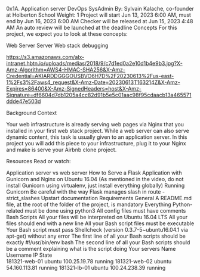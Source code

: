 0x1A. Application server
DevOps
SysAdmin
 By: Sylvain Kalache, co-founder at Holberton School
 Weight: 1
 Project will start Jun 13, 2023 6:00 AM, must end by Jun 16, 2023 6:00 AM
 Checker will be released at Jun 15, 2023 4:48 AM
 An auto review will be launched at the deadline
Concepts
For this project, we expect you to look at these concepts:

Web Server
Server
Web stack debugging

https://s3.amazonaws.com/alx-intranet.hbtn.io/uploads/medias/2018/9/c7d1ed0a2e10d1b4e9b3.jpg?X-Amz-Algorithm=AWS4-HMAC-SHA256&X-Amz-Credential=AKIARDDGGGOUSBVO6H7D%2F20230613%2Fus-east-1%2Fs3%2Faws4_request&X-Amz-Date=20230613T163214Z&X-Amz-Expires=86400&X-Amz-SignedHeaders=host&X-Amz-Signature=df6604d7db1205a4cc82d91b5e5c01aac98f95cdaacb13a465571ddde47e503d

Background Context


Your web infrastructure is already serving web pages via Nginx that you installed in your first web stack project. While a web server can also serve dynamic content, this task is usually given to an application server. In this project you will add this piece to your infrastructure, plug it to your Nginx and make is serve your Airbnb clone project.

Resources
Read or watch:

Application server vs web server
How to Serve a Flask Application with Gunicorn and Nginx on Ubuntu 16.04 (As mentioned in the video, do not install Gunicorn using virtualenv, just install everything globally)
Running Gunicorn
Be careful with the way Flask manages slash in route - strict_slashes
Upstart documentation
Requirements
General
A README.md file, at the root of the folder of the project, is mandatory
Everything Python-related must be done using python3
All config files must have comments
Bash Scripts
All your files will be interpreted on Ubuntu 16.04 LTS
All your files should end with a new line
All your Bash script files must be executable
Your Bash script must pass Shellcheck (version 0.3.7-5~ubuntu16.04.1 via apt-get) without any error
The first line of all your Bash scripts should be exactly #!/usr/bin/env bash
The second line of all your Bash scripts should be a comment explaining what is the script doing
Your servers
Name	Username	IP	State	
181321-web-01	ubuntu	100.25.19.78	running	
181321-web-02	ubuntu	54.160.113.81	running	
181321-lb-01	ubuntu	100.24.238.39	running	

